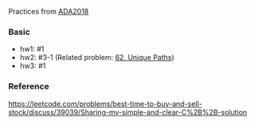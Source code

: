 Practices from [ADA2018](https://www.csie.ntu.edu.tw/~yvchen/f107-ada/)

### Basic
* hw1: #1  
* hw2: #3-1  (Related problem: [62. Unique Paths](https://leetcode.com/problems/unique-paths/discuss/22954/C%2B%2B-DP))
* hw3: #1  



### Reference
https://leetcode.com/problems/best-time-to-buy-and-sell-stock/discuss/39039/Sharing-my-simple-and-clear-C%2B%2B-solution 
